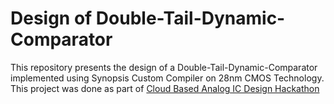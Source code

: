 # Design of Double-Tail-Dynamic-Comparator
This repository presents the design of a Double-Tail-Dynamic-Comparator implemented using Synopsis Custom Compiler on 28nm CMOS Technology. This project was done as part of [Cloud Based Analog IC Design Hackathon](https://www.iith.ac.in/events/2022/02/15/Cloud-Based-Analog-IC-Design-Hackathon/)
